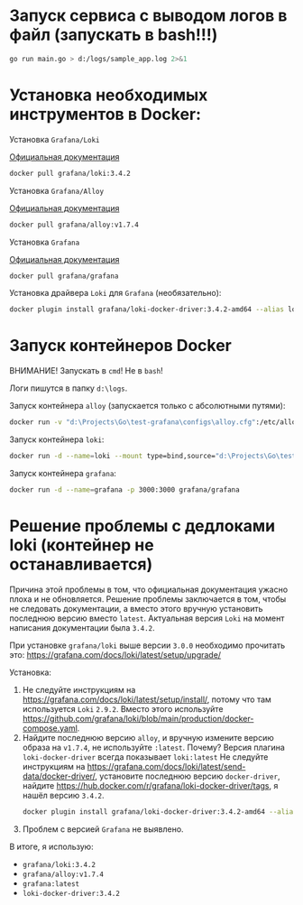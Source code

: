 # Запуск сервиса с выводом логов в файл (запускать в bash!!!)
```bash
go run main.go > d:/logs/sample_app.log 2>&1
```

# Установка необходимых инструментов в Docker:
Установка `Grafana/Loki`

[Официальная документация](https://grafana.com/docs/loki/latest/setup/install/docker/)
```bash
docker pull grafana/loki:3.4.2
```

Установка `Grafana/Alloy`

[Официальная документация](https://grafana.com/docs/alloy/latest/set-up/install/docker/)
```bash
docker pull grafana/alloy:v1.7.4
```

Установка `Grafana`

[Официальная документация](https://grafana.com/docs/grafana/latest/setup-grafana/installation/docker/)
```bash
docker pull grafana/grafana
```

Установка драйвера `Loki` для `Grafana` (необязательно):
```bash
docker plugin install grafana/loki-docker-driver:3.4.2-amd64 --alias loki_driver --grant-all-permissions
```

# Запуск контейнеров Docker
ВНИМАНИЕ! Запускать в `cmd`! Не в `bash`!

Логи пишутся в папку `d:\logs`.

Запуск контейнера `alloy` (запускается только с абсолютными путями):
```bash
docker run -v "d:\Projects\Go\test-grafana\configs\alloy.cfg":/etc/alloy/config.alloy -v "d:\logs":/tmp/logs -p 12345:12345 grafana/alloy:v1.7.4 run --server.http.listen-addr=0.0.0.0:12345 --storage.path="d:\Projects\Grafana\Alloy" /etc/alloy/config.alloy
```

Запуск контейнера `loki`:
```bash
docker run -d --name=loki --mount type=bind,source="d:\Projects\Go\test-grafana\configs\loki-config.yml",target=/etc/loki/local-config.yaml -p 3100:3100 grafana/loki:3.4.2
```

Запуск контейнера `grafana`:
```bash
docker run -d --name=grafana -p 3000:3000 grafana/grafana
```

# Решение проблемы с дедлоками loki (контейнер не останавливается)

Причина этой проблемы в том, что официальная документация ужасно плоха и не обновляется.
Решение проблемы заключается в том, чтобы не следовать документации, а вместо этого вручную установить последнюю версию вместо `latest`.
Актуальная версия `Loki` на момент написания документации была `3.4.2`.

При установке `grafana/loki` выше версии `3.0.0` необходимо прочитать это: https://grafana.com/docs/loki/latest/setup/upgrade/

Установка:

1. Не следуйте инструкциям на https://grafana.com/docs/loki/latest/setup/install/, потому что там используется `Loki` `2.9.2`. 
   Вместо этого используйте https://github.com/grafana/loki/blob/main/production/docker-compose.yaml.
2. Найдите последнюю версию `alloy`, и вручную измените версию образа на `v1.7.4`, не используйте `:latest`.
   Почему? Версия плагина `loki-docker-driver` всегда показывает `loki:latest`
   Не следуйте инструкциям на https://grafana.com/docs/loki/latest/send-data/docker-driver/, установите последнюю версию `docker-driver`, найдите https://hub.docker.com/r/grafana/loki-docker-driver/tags, я нашёл версию `3.4.2`.
   ```bash
   docker plugin install grafana/loki-docker-driver:3.4.2-amd64 --alias loki_driver --grant-all-permissions
   ```
3. Проблем с версией `Grafana` не выявлено. 

В итоге, я использую:
   - `grafana/loki:3.4.2` 
   - `grafana/alloy:v1.7.4` 
   - `grafana:latest` 
   - `loki-docker-driver:3.4.2`

